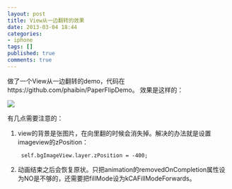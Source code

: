 ```yaml
---
layout: post
title: View从一边翻转的效果
date: 2013-03-04 18:44
categories:
- iphone
tags: []
published: true
comments: true
---
```

做了一个View从一边翻转的demo，代码在https://github.com/phaibin/PaperFlipDemo。
效果是这样的：

![](https://raw.github.com/phaibin/PaperFlipDemo/master/PaperFlipDemo/screenshot.png)

有几点需要注意的：

1. view的背景是张图片，在向里翻的时候会消失掉。解决的办法就是设置imageview的zPosition：

		self.bgImageView.layer.zPosition = -400;
2. 动画结束之后会恢复原状。只把animation的removedOnCompletion属性设为NO是不够的，还需要把fillMode设为kCAFillModeForwards。
